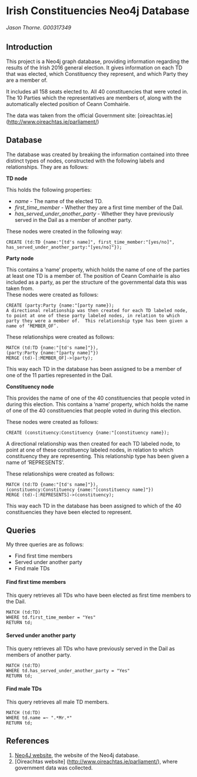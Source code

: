 # Irish Constituencies Neo4j Database

###### Jason Thorne. G00317349

## Introduction
This project is a Neo4j graph database, providing information regarding the results of the Irish 2016 general election. It gives information on each TD that was elected, which Constituency they represent, and which Party they are a member of.

It includes all 158 seats elected to. All 40 constituencies that were voted in. The 10 Parties which the representatives  are members of, along with the automatically elected position of Ceann Comhairle. 

The data was taken from the official Government site:  [oireachtas.ie] (http://www.oireachtas.ie/parliament/)

## Database
The database was created by breaking the information contained into three distinct types of nodes, constructed with the following labels and relationships. They are as follows:

**TD node**

This holds the following properties:

 * _name_ - The name of the elected TD. 
 * _first_time_member_ - Whether they are a first time member of the Dail. 
 * _has_served_under_another_party_ - Whether they have previously served in the Dail as a member of another party. 

These nodes were created in the following way: 

```cypher
CREATE (td:TD {name:"[td's name]", first_time_member:"[yes/no]", has_served_under_another_party:"[yes/no]"});
```

**Party node**

This contains a ‘name’ property, which holds the name of one of the parties at least one TD is a member of. The position of Ceann Comhairle is also included as a party, as per the structure of the governmental data this was taken from.  
These nodes were created as follows:

```cypher
CREATE (party:Party {name:"[party name});
A directional relationship was then created for each TD labeled node, to point at one of these party labeled nodes, in relation to which party they were a member of.  This relationship type has been given a name of ‘MEMBER_OF’.
```

These relationships were created as follows:

```cypher
MATCH (td:TD {name:"[td's name]"}),
(party:Party {name:"[party name]"})
MERGE (td)-[:MEMBER_OF]->(party);
```

This way each TD in the database has been assigned to be a member of one of the 11 parties represented in the Dail. 

**Constituency node**

This provides the name of one of the 40 constituencies that people voted in during this election. 
This contains a ‘name’ property, which holds the name of one of the 40 constituencies that people voted in during this election. 

These nodes were created as follows:

```cypher
CREATE (constituency:Constituency {name:"[constituency name});
```
A directional relationship was then created for each TD labeled node, to point at one of these constituency labeled nodes, in relation to which constituency they are representing.  This relationship type has been given a name of ‘REPRESENTS’.

These relationships were created as follows:

```cypher
MATCH (td:TD {name:"[td's name]"}),
(constituency:Constituency {name:"[constituency name]"})
MERGE (td)-[:REPRESENTS]->(constituency); 
```

This way each TD in the database has been assigned to which of the 40 constituencies they have been elected to represent. 

## Queries

My three queries are as follows:

* Find first time members
* Served under  another party
* Find male TDs

#### Find first time members

This query retrieves all TDs who have been elected as first time members to the Dail. 

```cypher
MATCH (td:TD)
WHERE td.first_time_member = "Yes"
RETURN td;
```

#### Served under  another party

This query retrieves all TDs who have previously served in the Dail as members of another party.

```cypher
MATCH (td:TD)
WHERE td.has_served_under_another_party = "Yes"
RETURN td; 
```

#### Find male TDs

This query retrieves all male TD members.

```cypher
MATCH (td:TD)
WHERE td.name =~ ".*Mr.*"
RETURN td;
```


## References

1.	[Neo4J website](http://neo4j.com/), the website of the Neo4j database.
2.	[Oireachtas website] (http://www.oireachtas.ie/parliament/), where government data was collected.
